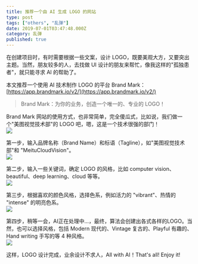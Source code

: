 ```yaml
---
title: 推荐一个由 AI 生成 LOGO 的网站
type: post
tags: ["others", "乱弹"]
date: 2019-07-01T03:47:48.000Z
category: 乱弹
published: true
---
```


在创建项目时，有时需要根据一些文案，设计 LOGO，既要美观大方，又要突出主题。当然，朋友较多的人，去找做 UI 设计的朋友来帮忙，像我这样的"孤独患者"，就只能寻求 AI 的帮助了。

本文推荐一个使用 AI 技术制作 LOGO 的平台 Brand Mark：[https://app.brandmark.io/v2/](https://app.brandmark.io/v2/)

> Brand Mark：为你的业务，创造一个唯一的、专业的 LOGO！


Brand Mark 网站的使用方式，也非常简单，完全傻瓜式，比如说，我们做一个"美图视觉技术部"的 LOGO 吧，嗯，这是一个技术很强的部门！<br />![](https://qiniu.bioinit.com/yuque/0/2019/png/126032/1558182541526-b6147af2-357b-4ed4-8b26-a870dca572f2.png#align=left&display=inline&height=651&originHeight=651&originWidth=1194&size=0&status=done&width=1194#align=left&display=inline&height=651&originHeight=651&originWidth=1194&status=done&width=1194)

第一步，输入品牌名称（Brand Name）和标语（Tagline），如"美图视觉技术部"和 "MeituCloudVision"。<br />![](https://qiniu.bioinit.com/yuque/0/2019/png/126032/1558182541554-35d593bf-80d4-4f15-af10-ee03438f52b9.png#align=left&display=inline&height=228&originHeight=228&originWidth=643&size=0&status=done&width=643#align=left&display=inline&height=228&originHeight=228&originWidth=643&status=done&width=643)

第二步，输入一些关键词，确定 LOGO 的风格，比如 computer vision、beautiful、deep learning、cloud 等等。<br />![](https://qiniu.bioinit.com/yuque/0/2019/png/126032/1558182541533-e42ed926-fbd2-4e95-a951-032df4b91145.png#align=left&display=inline&height=296&originHeight=296&originWidth=656&size=0&status=done&width=656#align=left&display=inline&height=296&originHeight=296&originWidth=656&status=done&width=656)

第三步，根据喜欢的颜色风格，选择色系，例如活力的 "vibrant"、热情的 "intense" 的明亮色系。<br />![](https://qiniu.bioinit.com/yuque/0/2019/png/126032/1558182541557-5d19ff3f-9218-4ff9-acca-644ab847f5ff.png#align=left&display=inline&height=369&originHeight=369&originWidth=891&size=0&status=done&width=891#align=left&display=inline&height=369&originHeight=369&originWidth=891&status=done&width=891)

第四步，稍等一会，AI正在处理中...，最终，算法会创建出各式各样的LOGO。当然，也可以选择风格，包括 Modern 现代的、Vintage 复古的、Playful 有趣的、Hand writing 手写的等 4 种风格。<br />![](https://qiniu.bioinit.com/yuque/0/2019/png/126032/1558182541570-88980616-ff23-4b0f-8246-d046eb1d6585.png#align=left&display=inline&height=579&originHeight=579&originWidth=791&size=0&status=done&width=791#align=left&display=inline&height=579&originHeight=579&originWidth=791&status=done&width=791)

这样，LOGO 设计完成，业余设计不求人，All with AI！That's all! Enjoy it!
